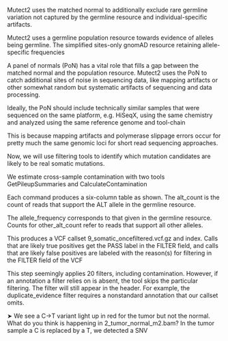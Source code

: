
Mutect2 uses the matched normal to additionally exclude rare germline variation not captured by the germline resource and individual-specific artifacts.

Mutect2 uses a germline population resource towards evidence of alleles being germline. The simplified sites-only gnomAD resource retaining allele-specific frequencies

A panel of normals (PoN) has a vital role that fills a gap between the matched normal and the population resource. Mutect2 uses the PoN to catch additional sites of noise in sequencing data, like mapping artifacts or other somewhat random but systematic artifacts of sequencing and data processing.

Ideally, the PoN should include technically similar samples that were sequenced on the same platform, e.g. HiSeqX, using the same chemistry and analyzed using the same reference genome and tool-chain

This is because mapping artifacts and polymerase slippage errors occur for pretty much the same genomic loci for short read sequencing approaches.

Now, we will use filtering tools to identify which mutation candidates are likely to be real somatic mutations.

We estimate cross-sample contamination with two tools GetPileupSummaries and CalculateContamination

Each command produces a six-column table as shown. The alt_count is the count of reads that support the ALT allele in the germline resource.

 The allele_frequency corresponds to that given in the germline resource. Counts for other_alt_count refer to reads that support all other alleles.
 
 This produces a VCF callset 9_somatic_oncefiltered.vcf.gz and index. Calls that are likely true positives get the PASS label in the FILTER field, and calls that are likely false positives are labeled with the reason(s) for filtering in the FILTER field of the VCF
 
 This step seemingly applies 20 filters, including contamination. However, if an annotation a filter relies on is absent, the tool skips the particular filtering. The filter will still appear in the header. For example, the duplicate_evidence filter requires a nonstandard annotation that our callset omits.
 
 
 
 ➤ We see a C→T variant light up in red for the tumor but not the normal. What do you think is happening in 2_tumor_normal_m2.bam?
 In the tumor sample a C is replaced by a T, we detected a SNV
